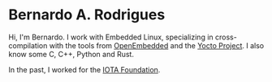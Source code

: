 # Bernardo A. Rodrigues

Hi, I'm Bernardo. I work with Embedded Linux, specializing in cross-compilation with the tools from [OpenEmbedded](http://www.openembedded.org/) and the [Yocto Project](https://www.yoctoproject.org/). I also know some C, C++, Python and Rust.

In the past, I worked for the [IOTA Foundation](https://iota.org).
